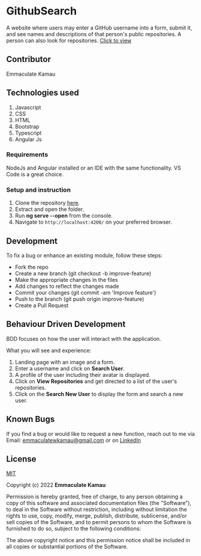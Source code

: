 # GithubSearch

A website where users may enter a GitHub username into a form, submit it, and see names and descriptions of that person's public repositories. A person can also look for repositories.
[Click to view](https://emmakamau.github.io/GithubSearch/)

## Contributor

Emmaculate Kamau

## Technologies used

1. Javascript
2. CSS
3. HTML
4. Bootstrap
5. Typescript
6. Angular Js

### Requirements

NodeJs and Angular installed or an IDE with the same functionality. VS Code is a great choice.

### Setup and instruction

1. Clone the repository [here](https://github.com/emmakamau/GithubSearch.git).
2. Extract and open the folder.
3. Run **ng serve --open** from the console.
4. Navigate to `http://localhost:4200/` on your preferred browser.

## Development

To fix a bug or enhance an existing module, follow these steps:
- Fork the repo
- Create a new branch (git checkout -b improve-feature)
- Make the appropriate changes in the files
- Add changes to reflect the changes made
- Commit your changes (git commit -am 'Improve feature')
- Push to the branch (git push origin improve-feature)
- Create a Pull Request

## Behaviour Driven Development

BDD focuses on how the user will interact with the application.

What you will see and experience:

1. Landing page with an image and a form.
2. Enter a username and click on **Search User**.
3. A profile of the user including their avatar is displayed.
4. Click on **View Repositories** and get directed to a list of the user's repositories.
5. Click on the **Search New User** to display the form and search a new user.

## Known Bugs

If you find a bug or would like to request a new function, reach out to me via Email: emmaculatewkamau@gmail.com or on [LinkedIn](https://www.linkedin.com/in/emmaculate-k-987353104/)

## License

[MIT](https://choosealicense.com/licenses/mit/)

Copyright (c) 2022 **Emmaculate Kamau**

Permission is hereby granted, free of charge, to any person obtaining a copy of this software and associated documentation files (the "Software"), to deal in the Software without restriction, including without limitation the rights to use, copy, modify, merge, publish, distribute, sublicense, and/or sell copies of the Software, and to permit persons to whom the Software is furnished to do so, subject to the following conditions:

The above copyright notice and this permission notice shall be included in all copies or substantial portions of the Software.